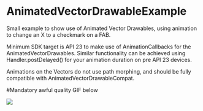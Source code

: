 # AnimatedVectorDrawableExample
Small example to show use of Animated Vector Drawables, using animation to change an X to a checkmark on a FAB.

Minimum SDK target is API 23 to make use of AnimationCallbacks for the AnimatedVectorDrawables. Similar functionality can be achieved using Handler.postDelayed() for your animation duration on pre API 23 devices. 

Animations on the Vectors do not use path morphing, and should be fully compatible with AnimatedVectorDrawableCompat.  

#Mandatory awful quality GIF below

![](http://i.imgur.com/LXt3A5v.gif)
